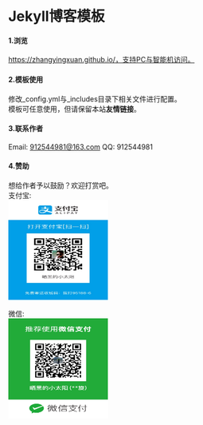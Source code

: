 Jekyll博客模板
================

#### 1.浏览
https://zhangyingxuan.github.io/，支持PC与智能机访问。

#### 2.模板使用
修改_config.yml与_includes目录下相关文件进行配置。  
模板可任意使用，但请保留本站**友情链接**。  

#### 3.联系作者
Email: 912544981@163.com
QQ: 912544981

#### 4.赞助
想给作者予以鼓励？欢迎打赏吧。  
支付宝:  
<img width="200" height="200" src="assets/zhifubao.jpg"/>

微信:  
<img width="200" height="200" src="assets/weixin.jpg"/>

